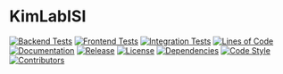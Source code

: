 # KimLabISI

[![Backend Tests](https://img.shields.io/github/actions/workflow/status/Kim-Neuroscience-Lab/KimLabISI/test-backend.yml?branch=main&label=backend%20tests)](https://github.com/Kim-Neuroscience-Lab/KimLabISI/actions/workflows/test-backend.yml)
[![Frontend Tests](https://img.shields.io/github/actions/workflow/status/Kim-Neuroscience-Lab/KimLabISI/test-frontend.yml?branch=main&label=frontend%20tests)](https://github.com/Kim-Neuroscience-Lab/KimLabISI/actions/workflows/test-frontend.yml)
[![Integration Tests](https://img.shields.io/github/actions/workflow/status/Kim-Neuroscience-Lab/KimLabISI/integration-tests.yml?branch=main&label=integration%20tests)](https://github.com/Kim-Neuroscience-Lab/KimLabISI/actions/workflows/integration-tests.yml)
[![Lines of Code](https://tokei.rs/b1/github/Kim-Neuroscience-Lab/KimLabISI?category=code)](https://github.com/Kim-Neuroscience-Lab/KimLabISI)
[![Documentation](https://img.shields.io/badge/docs-SPEC-blue)](docs/SPEC.md)
[![Release](https://img.shields.io/github/v/release/Kim-Neuroscience-Lab/KimLabISI?sort=semver)](https://github.com/Kim-Neuroscience-Lab/KimLabISI/releases)
[![License](https://img.shields.io/github/license/Kim-Neuroscience-Lab/KimLabISI)](LICENSE)
[![Dependencies](https://img.shields.io/librariesio/github/Kim-Neuroscience-Lab/KimLabISI)](https://libraries.io/github/Kim-Neuroscience-Lab/KimLabISI)
[![Code Style](https://img.shields.io/badge/code%20style-ESLint-4B32C3)](https://eslint.org)
[![Contributors](https://img.shields.io/github/contributors/Kim-Neuroscience-Lab/KimLabISI)](https://github.com/Kim-Neuroscience-Lab/KimLabISI/graphs/contributors)
